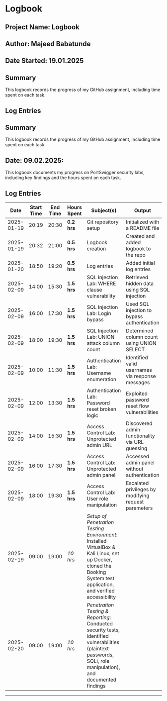 # Logbook
## Project Name: Logbook
## Author: Majeed Babatunde
## Date Started: 19.01.2025

## Summary
This logbook records the progress of my GitHub assignment, including time spent on each task.

## Log Entries

## Summary
This logbook records the progress of my GitHub assignment, including time spent on each task.
## Date: 09.02.2025: 
This logbook documents my progress on PortSwigger security labs, including key findings and the hours spent on each task.

## Log Entries

| Date       | Start Time | End Time | Hours Spent | Subject(s)                                          | Output                                              |
| ---------- | ---------- | -------- | ----------- | ------------------------------------------------- | --------------------------------------------------- |
| 2025-01-19 | 20:19      | 20:30    | **0.2 hrs** | Git repository setup                              | Initialized with a README file                     |
| 2025-01-19 | 20:32      | 21:00    | **0.5 hrs** | Logbook creation                                 | Created and added logbook to the repo              |
| 2025-01-20 | 18:50      | 19:20    | **0.5 hrs** | Log entries                                      | Added initial log entries                          |
| 2025-02-09 | 14:00      | 15:30    | **1.5 hrs** | SQL Injection Lab: WHERE clause vulnerability    | Retrieved hidden data using SQL injection          |
| 2025-02-09 | 16:00      | 17:30    | **1.5 hrs** | SQL Injection Lab: Login bypass                 | Used SQL injection to bypass authentication        |
| 2025-02-09 | 18:00      | 19:30    | **1.5 hrs** | SQL Injection Lab: UNION attack column count    | Determined column count using UNION SELECT         |
| 2025-02-09 | 10:00      | 11:30    | **1.5 hrs** | Authentication Lab: Username enumeration         | Identified valid usernames via response messages   |
| 2025-02-09 | 12:00      | 13:30    | **1.5 hrs** | Authentication Lab: Password reset broken logic | Exploited password reset flow vulnerabilities      |
| 2025-02-09 | 14:00      | 15:30    | **1.5 hrs** | Access Control Lab: Unprotected admin URL       | Discovered admin functionality via URL guessing    |
| 2025-02-09 | 16:00      | 17:30    | **1.5 hrs** | Access Control Lab: Unprotected admin panel     | Accessed admin panel without authentication       |
| 2025-02-09 | 18:00      | 19:30    | **1.5 hrs** | Access Control Lab: User role manipulation      | Escalated privileges by modifying request parameters |
| 2025-02-19 | 09:00      | 19:00    | *10 hrs*  | *Setup of Penetration Testing Environment*: Installed VirtualBox & Kali Linux, set up Docker, cloned the Booking System test application, and verified accessibility |
| 2025-02-20 | 09:00      | 19:00    | *10 hrs*  | *Penetration Testing & Reporting*: Conducted security tests, identified vulnerabilities (plaintext passwords, SQLi, role manipulation), and documented findings |

---



